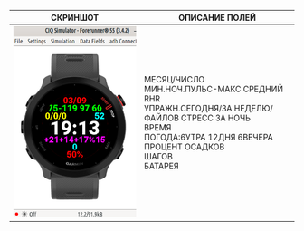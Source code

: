 | СКРИНШОТ | ОПИСАНИЕ ПОЛЕЙ |
| --- | --- |
| ![v4hf1](screenshots/v4hf1.png) | МЕСЯЦ/ЧИСЛО<br/>МИН.НОЧ.ПУЛЬС-МАКС СРЕДНИЙ RHR<br/>УПРАЖН.СЕГОДНЯ/ЗА НЕДЕЛЮ/ФАЙЛОВ СТРЕСС ЗА НОЧЬ<br/>ВРЕМЯ<br/>ПОГОДА:6УТРА 12ДНЯ 6ВЕЧЕРА ПРОЦЕНТ ОСАДКОВ<br/>ШАГОВ<br/>БАТАРЕЯ|
